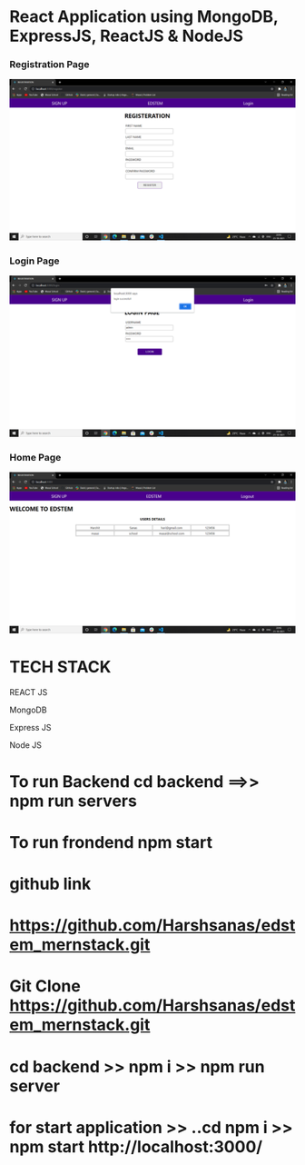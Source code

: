 

# React Application using MongoDB, ExpressJS, ReactJS & NodeJS

<h3>Registration Page</h3>

<img src="reg.png" alt="img"/>

<h3>Login Page</h3>

<img src="/login.png" alt="img"/>


<h3>Home Page</h3>

<img src="home.png" alt="img"/>

<h1>TECH STACK</h1>

<p>REACT JS</p>

<p>MongoDB</p>

<p>Express JS</p>

<p>Node JS</p>

# To run Backend cd backend ==>> npm run servers

# To run frondend npm start

# github link 
# <a href="https://github.com/Harshsanas/edstem_mernstack.git"> https://github.com/Harshsanas/edstem_mernstack.git
  
# Git Clone https://github.com/Harshsanas/edstem_mernstack.git
  
# cd backend >> npm i >> npm run server
  
# for start application >> ..cd npm i >> npm start http://localhost:3000/
 
